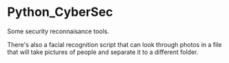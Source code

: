 # Python_CyberSec

Some security reconnaisance tools.

There's also a facial recognition script that can look through photos in a file that will take pictures of people and separate it to a different folder.
